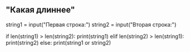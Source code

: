 ## "Какая длиннее"

string1 = input("Первая строка:")
string2 = input("Вторая строка:")

if len(string1) > len(string2):
    print(string1)
elif len(string2) > len(string1):
    print(string2)
else:
    print(string1 or string2)
